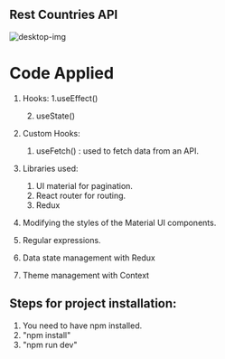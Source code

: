 ## Rest Countries API

![desktop-img](https://github.com/ReisLuizito/rest-countries-api/assets/131827303/317f09e8-5483-4d07-af76-43b8fbcfe4e8)

# Code Applied

1. Hooks:
    1.useEffect()

    2. useState()
2. Custom Hooks:
    1. useFetch() : used to fetch data from an API.
3. Libraries used:
    1. UI material for pagination.
    2. React router for routing.
    3. Redux
4. Modifying the styles of the Material UI components.
5. Regular expressions.
6. Data state management with Redux
7. Theme management with Context

## Steps for project installation:
1. You need to have npm installed.
2. "npm install"
3. "npm run dev"


